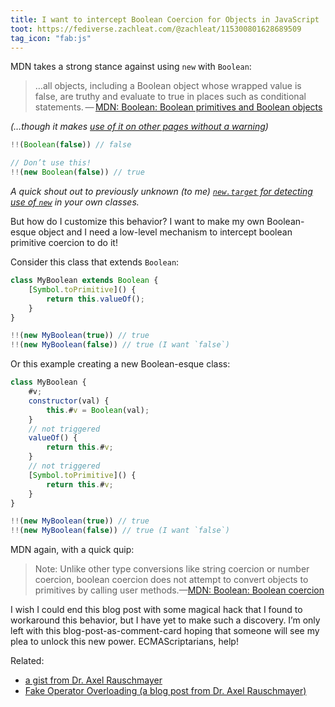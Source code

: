 ```yaml
---
title: I want to intercept Boolean Coercion for Objects in JavaScript
toot: https://fediverse.zachleat.com/@zachleat/115300801628689509
tag_icon: "fab:js"
---
```

MDN takes a strong stance against using `new` with `Boolean`:

> …all objects, including a Boolean object whose wrapped value is false, are truthy and evaluate to true in places such as conditional statements. — [MDN: Boolean: Boolean primitives and Boolean objects](https://developer.mozilla.org/en-US/docs/Web/JavaScript/Reference/Global_Objects/Boolean#boolean_primitives_and_boolean_objects)

_(…though it makes [use of it on other pages without a warning](https://developer.mozilla.org/en-US/docs/Web/JavaScript/Reference/Global_Objects/Boolean/valueOf))_

```js
!!(Boolean(false)) // false

// Don’t use this!
!!(new Boolean(false)) // true
```

_A quick shout out to previously unknown (to me) [`new.target` for detecting use of `new`](https://developer.mozilla.org/en-US/docs/Web/JavaScript/Reference/Operators/new.target) in your own classes._

But how do I customize this behavior? I want to make my own Boolean-esque object and I need a low-level mechanism to intercept boolean primitive coercion to do it!

Consider this class that extends `Boolean`:

```js
class MyBoolean extends Boolean {
	[Symbol.toPrimitive]() {
		return this.valueOf();
	}
}

!!(new MyBoolean(true)) // true
!!(new MyBoolean(false)) // true (I want `false`)
```

Or this example creating a new Boolean-esque class:

```js
class MyBoolean {
	#v;
	constructor(val) {
		this.#v = Boolean(val);
	}
	// not triggered
	valueOf() {
		return this.#v;
	}
	// not triggered
	[Symbol.toPrimitive]() {
		return this.#v;
	}
}

!!(new MyBoolean(true)) // true
!!(new MyBoolean(false)) // true (I want `false`)
```

MDN again, with a quick quip:

> Note: Unlike other type conversions like string coercion or number coercion, boolean coercion does not attempt to convert objects to primitives by calling user methods.—[MDN: Boolean: Boolean coercion](https://developer.mozilla.org/en-US/docs/Web/JavaScript/Reference/Global_Objects/Boolean#boolean_coercion)

I wish I could end this blog post with some magical hack that I found to workaround this behavior, but I have yet to make such a discovery. I’m only left with this blog-post-as-comment-card hoping that someone will see my plea to unlock this new power. ECMAScriptarians, help!

Related:

- [a gist from Dr. Axel Rauschmayer](https://gist.github.com/rauschma/505256190982dec4f66dbf0a28872db4)
- [Fake Operator Overloading (a blog post from Dr. Axel Rauschmayer)](https://2ality.com/2011/12/fake-operator-overloading.html)
